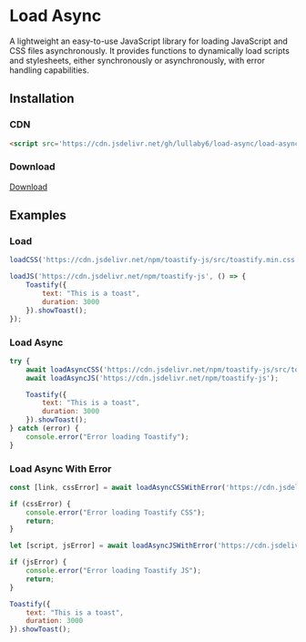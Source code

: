 # Load Async

A lightweight an easy-to-use JavaScript library for loading JavaScript and CSS files asynchronously. It provides functions to dynamically load scripts and stylesheets, either synchronously or asynchronously, with error handling capabilities.

## Installation

### CDN

```html
<script src='https://cdn.jsdelivr.net/gh/lullaby6/load-async/load-async.js'></script>
```

### Download

<a href="https://cdn.jsdelivr.net/gh/lullaby6/load-async/load-async.js" target="_blank" download>Download</a>

## Examples

### Load

```js
loadCSS('https://cdn.jsdelivr.net/npm/toastify-js/src/toastify.min.css');

loadJS('https://cdn.jsdelivr.net/npm/toastify-js', () => {
    Toastify({
        text: "This is a toast",
        duration: 3000
    }).showToast();
});
```

### Load Async

```js
try {
    await loadAsyncCSS('https://cdn.jsdelivr.net/npm/toastify-js/src/toastify.min.css');
    await loadAsyncJS('https://cdn.jsdelivr.net/npm/toastify-js');

    Toastify({
        text: "This is a toast",
        duration: 3000
    }).showToast();
} catch (error) {
    console.error("Error loading Toastify");
}
```

### Load Async With Error

```js
const [link, cssError] = await loadAsyncCSSWithError('https://cdn.jsdelivr.net/npm/toastify-js/src/toastify.min.css');

if (cssError) {
    console.error("Error loading Toastify CSS");
    return;
}

let [script, jsError] = await loadAsyncJSWithError('https://cdn.jsdelivr.net/npm/toastify-js');

if (jsError) {
    console.error("Error loading Toastify JS");
    return;
}

Toastify({
    text: "This is a toast",
    duration: 3000
}).showToast();

```